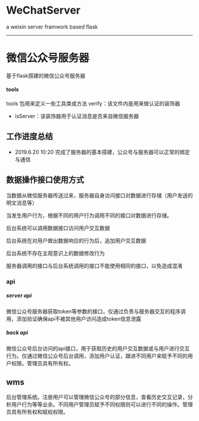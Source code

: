 # WeChatServer
a weixin server framwork based flask


----


# 微信公众号服务器
基于flask搭建的微信公众号服务器


#### tools
tools 包用来定义一些工具类或方法
verify：该文件内是用来做认证的装饰器
- isServer：该装饰器用于认证消息是否来自微信服务器


## 工作进度总结
- 2019.6.20 10:20  完成了服务器的基本搭建，公众号与服务器可以正常的绑定与通信

## 数据操作接口使用方式
当数据从微信服务器传送过来，服务器自身访问接口对数据进行存储（用户发送的明文消息等）

当发生用户行为，根据不同的用户行为调用不同的接口对数据进行存储。

后台系统可以调用数据接口访问用户交互数据

后台系统在对用户做出数据响应的行为后，追加用户交互数据

后台系统不存在主观意识上的数据修改行为

服务器调用的接口与后台系统调用的接口不能使用相同的接口，以免造成混淆

### api
##### server api
微信公众号服务器获取token等参数的接口，仅通过负责与服务器交互的程序调用，添加验证确保api不被其他用户访问造成token信息泄露
##### back api
微信公众号后台访问的api接口，用于获取历史的用户交互数据或与用户进行交互行为。仅通过微信公众号后台调用，添加用户认证，跟进不同用户来赋予不同的用户权限。管理员具有所有权。

## wms
后台管理系统。注册用户可以管理微信公众号的部分信息，查看历史交互记录，分析用户行为等等业余。不同用户管理员赋予不同权限则可以进行不同的操作。管理员具有所有权和赋权权限。

